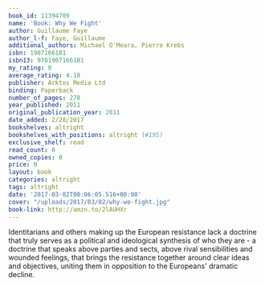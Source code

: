 ```yaml
---
book_id: 11394709
name: 'Book: Why We Fight'
author: Guillaume Faye
author_l-f: Faye, Guillaume
additional_authors: Michael O'Meara, Pierre Krebs
isbn: 1907166181
isbn13: 9781907166181
my_rating: 0
average_rating: 4.18
publisher: Arktos Media Ltd
binding: Paperback
number_of_pages: 278
year_published: 2011
original_publication_year: 2011
date_added: 2/28/2017
bookshelves: altright
bookshelves_with_positions: altright (#195)
exclusive_shelf: read
read_count: 0
owned_copies: 0
price: 0
layout: book
categories: altright
tags: altright
date: '2017-03-02T00:06:05.516+00:00'
cover: "/uploads/2017/03/02/why-we-fight.jpg"
book-link: http://amzn.to/2lAUHXr
---
```

Identitarians and others making up the European resistance lack a doctrine that truly serves as a political and ideological synthesis of who they are - a doctrine that speaks above parties and sects, above rival sensibilities and wounded feelings, that brings the resistance together around clear ideas and objectives, uniting them in opposition to the Europeans' dramatic decline.